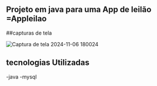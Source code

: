 ## Projeto em java para uma App de leilão =Appleilao 

##capturas de tela 

![Captura de tela 2024-11-06 180024](https://github.com/user-attachments/assets/80a18ca0-491b-4a92-b6ef-87f709383545)

## tecnologias Utilizadas
-java 
-mysql

